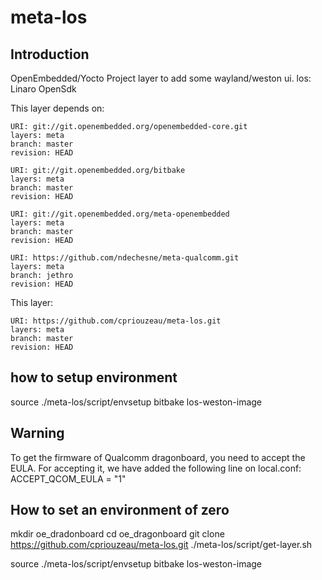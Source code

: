 # meta-los

## Introduction

OpenEmbedded/Yocto Project layer to add some wayland/weston ui.
los: Linaro OpenSdk

This layer depends on:

```
URI: git://git.openembedded.org/openembedded-core.git
layers: meta
branch: master
revision: HEAD
```

```
URI: git://git.openembedded.org/bitbake
layers: meta
branch: master
revision: HEAD
```

```
URI: git://git.openembedded.org/meta-openembedded
layers: meta
branch: master
revision: HEAD
```

```
URI: https://github.com/ndechesne/meta-qualcomm.git
layers: meta
branch: jethro
revision: HEAD
```

This layer:

```
URI: https://github.com/cpriouzeau/meta-los.git
layers: meta
branch: master
revision: HEAD
```

## how to setup environment

source ./meta-los/script/envsetup
bitbake los-weston-image

## Warning
To get the firmware of Qualcomm dragonboard, you need to accept the EULA.
For accepting it, we have added the following line on local.conf:
ACCEPT_QCOM_EULA = "1"


## How to set an environment of zero
mkdir oe_dradonboard
cd oe_dragonboard
git clone https://github.com/cpriouzeau/meta-los.git
./meta-los/script/get-layer.sh

source ./meta-los/script/envsetup
bitbake los-weston-image

